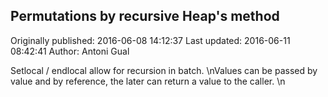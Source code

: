 ## Permutations by recursive Heap's method

Originally published: 2016-06-08 14:12:37
Last updated: 2016-06-11 08:42:41
Author: Antoni Gual

Setlocal / endlocal allow for recursion in batch. \nValues can be passed by value and by reference, the later can return a value to the caller.\n